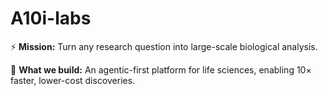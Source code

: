 # A10i-labs

⚡ **Mission:** Turn any research question into large-scale biological analysis.

🧬 **What we build:** An agentic-first platform for life sciences, enabling 10× faster, lower-cost discoveries.
